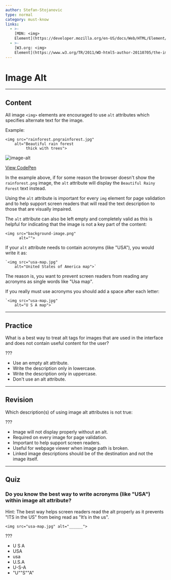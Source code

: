 ```yaml
---
author: Stefan-Stojanovic
type: normal
category: must-know
links:
  - >-
    [MDN: <img>
    Element](https://developer.mozilla.org/en-US/docs/Web/HTML/Element/img){documentation}
  - >-
    [W3.org: <img>
    Element](https://www.w3.org/TR/2011/WD-html5-author-20110705/the-img-element.html#dom-img-alt){documentation}
---
```


# Image Alt


---

## Content

All image `<img>` elements are encouraged to use `alt` attributes which specifies alternate text for the image.

Example:

```plain-text
<img src="rainforest.pngrainforest.jpg"
    alt="Beautiful rain forest
         thick with trees">
```

![image-alt](https://img.enkipro.com/515b4af71d82ebd8c7be4c673b4a7e53.png)

[View CodePen](https://codepen.io/enkidevs/pen/JBjqRb)

In the example above, if for some reason the browser doesn't show the `rainforest.png` image, the `alt` attribute will display the `Beautiful Rainy Forest` text instead.

Using the `alt` attribute is important for every `img` element for page validation and to help support screen readers that will read the text description to those that are visually impaired.

The `alt` attribute can also be left empty and completely valid as this is helpful for indicating that the image is not a key part of the content:

```plain-text
<img src="background-image.png"
      alt="">
```

If your `alt` attribute needs to contain acronyms (like "USA"), you would write it as:

```plain-text
`<img src="usa-map.jpg"
    alt="United States of America map">`
```

The reason is, you want to prevent screen readers from reading any acronyms as single words like "Usa map".

If you really must use acronyms you should add a space after each letter:

```plain-text
`<img src="usa-map.jpg"
    alt="U S A map">`
```


---

## Practice

What is a best way to treat alt tags for images that are used in the interface and does not contain useful content for the user?

???

- Use an empty alt attribute.
- Write the description only in lowercase.
- Write the description only in uppercase.
- Don't use an alt attribute.


---

## Revision

Which description(s) of using image alt attributes is not true:

???

- Image will not display properly without an alt.
- Required on every image for page validation.
- Important to help support screen readers.
- Useful for webpage viewer when image path is broken.
- Linked image descriptions should be of the destination and not the image itself.


---

## Quiz

### Do you know the best way to write acronyms (like "USA") within image alt attribute?


Hint: The best way helps screen readers read the alt properly as it prevents "ITS in the US" from being read as "It’s in the us".

`<img src="usa-map.jpg" alt="______">`

???

- U S A
- USA
- usa
- U.S.A
- U-S-A
- "U""S""A"
